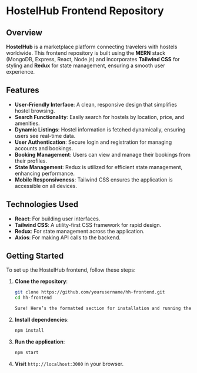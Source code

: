 # HostelHub Frontend Repository

## Overview

**HostelHub** is a marketplace platform connecting travelers with hostels worldwide. This frontend repository is built using the **MERN** stack (MongoDB, Express, React, Node.js) and incorporates **Tailwind CSS** for styling and **Redux** for state management, ensuring a smooth user experience.

## Features

- **User-Friendly Interface**: A clean, responsive design that simplifies hostel browsing.
- **Search Functionality**: Easily search for hostels by location, price, and amenities.
- **Dynamic Listings**: Hostel information is fetched dynamically, ensuring users see real-time data.
- **User Authentication**: Secure login and registration for managing accounts and bookings.
- **Booking Management**: Users can view and manage their bookings from their profiles.
- **State Management**: Redux is utilized for efficient state management, enhancing performance.
- **Mobile Responsiveness**: Tailwind CSS ensures the application is accessible on all devices.

## Technologies Used

- **React**: For building user interfaces.
- **Tailwind CSS**: A utility-first CSS framework for rapid design.
- **Redux**: For state management across the application.
- **Axios**: For making API calls to the backend.

## Getting Started

To set up the HostelHub frontend, follow these steps:

1. **Clone the repository**:

   ```bash
   git clone https://github.com/yourusername/hh-frontend.git
   cd hh-frontend

   Sure! Here’s the formatted section for installation and running the application that you can include in your README.md:

   ```

2. **Install dependencies**:

   ```bash
   npm install
   ```

3. **Run the application**:

   ```bash
   npm start
   ```

4. **Visit** `http://localhost:3000` in your browser.
